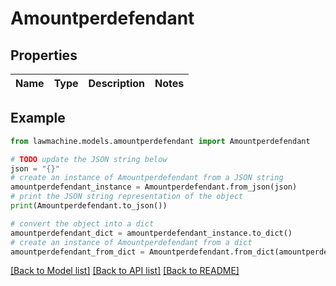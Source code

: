 # Amountperdefendant


## Properties

Name | Type | Description | Notes
------------ | ------------- | ------------- | -------------

## Example

```python
from lawmachine.models.amountperdefendant import Amountperdefendant

# TODO update the JSON string below
json = "{}"
# create an instance of Amountperdefendant from a JSON string
amountperdefendant_instance = Amountperdefendant.from_json(json)
# print the JSON string representation of the object
print(Amountperdefendant.to_json())

# convert the object into a dict
amountperdefendant_dict = amountperdefendant_instance.to_dict()
# create an instance of Amountperdefendant from a dict
amountperdefendant_from_dict = Amountperdefendant.from_dict(amountperdefendant_dict)
```
[[Back to Model list]](../README.md#documentation-for-models) [[Back to API list]](../README.md#documentation-for-api-endpoints) [[Back to README]](../README.md)


